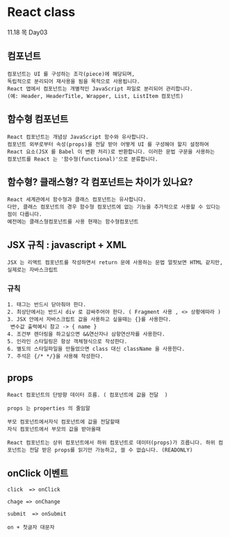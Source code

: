 # React class
11.18 목 Day03

## 컴포넌트 
```
컴포넌트는 UI 를 구성하는 조각(piece)에 해당되며, 
독립적으로 분리되어 재사용을 됨을 목적으로 사용됩니다.
React 앱에서 컴포넌트는 개별적인 JavaScript 파일로 분리되어 관리합니다. 
(예: Header, HeaderTitle, Wrapper, List, ListItem 컴포넌트)
```
## 함수형 컴포넌트
```
React 컴포넌트는 개념상 JavaScript 함수와 유사합니다.
컴포넌트 외부로부터 속성(props)을 전달 받아 어떻게 UI 를 구성해야 할지 설정하여
React 요소(JSX 를 Babel 이 변환 처리)로 반환합니다. 이러한 문법 구문을 사용하는
컴포넌트를 React 는 '함수형(functional)'으로 분류합니다.
```
## 함수형? 클래스형? 각 컴포넌트는 차이가 있나요?
```
React 세계관에서 함수형과 클래스 컴포넌트는 유사합니다.
다만, 클래스 컴포넌트의 경우 함수형 컴포넌트에 없는 기능을 추가적으로 사용할 수 있다는 점이 다릅니다. 
예전에는 클래스형컴포넌트를 사용 현재는 함수형컴포넌트
```
## JSX 규칙 : javascript + XML 
```
JSX 는 리액트 컴포넌트를 작성하면서 return 문에 사용하는 문법 얼핏보면 HTML 같지만, 실제로는 자바스크립트
```
### 규칙 
```
1. 태그는 반드시 닫아줘야 한다.
2. 최상단에서는 반드시 div 로 감싸주어야 한다. ( Fragment 사용 , <> 상황에따라 )
3. JSX 안에서 자바스크립트 값을 사용하고 싶을때는 {}를 사용한다.
 변수값 출력예시 참고 -> { name }
4. 조건부 렌더링을 하고싶으면 &&연산자나 삼항연산자를 사용한다.
5. 인라인 스타일링은 항상 객체형식으로 작성한다.
6. 별도의 스타일파일을 만들었으면 class 대신 className 을 사용한다.
7. 주석은 {/* */}을 사용해 작성한다.
```

## props
```
React 컴포넌트의 단방향 데이터 흐름. ( 컴포넌트에 값을 전달  )

props 는 properties 의 줄임말

부모 컴포넌트에서자식 컴포넌트에 값을 전달할때 
자식 컴포넌트에서 부모의 값을 받아올때 

React 컴포넌트는 상위 컴포넌트에서 하위 컴포넌트로 데이터(props)가 흐릅니다. 하위 컴포넌트는 전달 받은 props를 읽기만 가능하고, 쓸 수 없습니다. (READONLY)
```

## onClick 이벤트
```
click  => onClick 

chage => onChange

submit  => onSubmit 

on + 첫글자 대문자 
```
